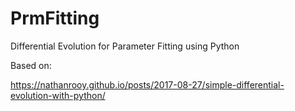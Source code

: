 # PrmFitting
 Differential Evolution for Parameter Fitting using Python
 
 Based on:
 
 https://nathanrooy.github.io/posts/2017-08-27/simple-differential-evolution-with-python/
